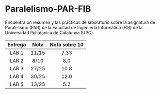 # Paralelismo-PAR-FIB
Encuentra un resumen y las prácticas de laboratorio sobre la asignatura de Paralelismo (PAR) de la Facultad de Ingeniería Informática (FIB) de la Universidad Politécnica de Catalunya (UPC).

|       Entrega       |     Nota      |     Nota sobre 10     |
| :-----------------: | :-----------: | :-------------------: |
| LAB 1 | 11/15 | 7.33 |
| LAB 2 | 8/10  | 8.0  |
| LAB 3 | 27/25 | 10.8 |
| LAB 4 | 30/25 | 12.0 |
| LAB 5 | 13/25 | 5.2  |
